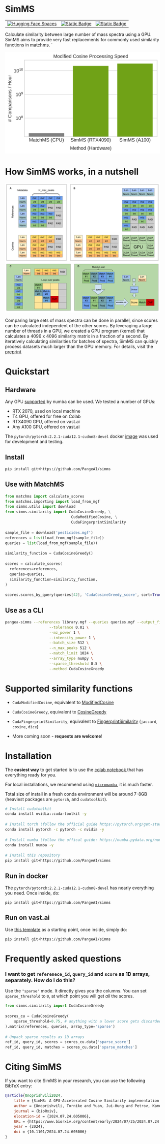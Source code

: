 
# SimMS

<table>
<tr>
  <!-- Disable huggingface space until there's any demand -->
  <td>
    <a href="https://huggingface.co/spaces/TornikeO/simms" rel="nofollow"><img src="https://img.shields.io/badge/%F0%9F%A4%97%20Spaces-Demo-blue" alt="Hugging Face Spaces" style="max-width: 100%;"></a>
  </td>
  <!-- Needs an update -->
  <!-- <td>
    <a target="_blank" href="https://colab.research.google.com/drive/1ppcCy5gTWUaOQdnH4eXqyEn2hBaQRolR?usp=sharing">
      <img alt="Static Badge" src="https://img.shields.io/badge/colab-quickstart-blue?logo=googlecolab">
    </a>
  </td> -->
  <td>
    <a target="_blank" href="https://colab.research.google.com/github/PangeAI/simms/blob/main/notebooks/samples/colab_tutorial_pesticide.ipynb">
      <img alt="Static Badge" src="https://img.shields.io/badge/colab-quickstart-blue?logo=googlecolab">
    </a>
  </td>
  <td>
    <a target="_blank" href="https://colab.research.google.com/github/PangeAI/simms/blob/main/notebooks/samples/upload_your_own_mgf.ipynb">
      <img alt="Static Badge" src="https://img.shields.io/badge/colab-upload_your_mgf-blue?logo=googlecolab">
    </a>
  </td>
</tr>
</table>

Calculate similarity between large number of mass spectra using a GPU. SimMS aims to provide very fast replacements for commonly used similarity functions in [matchms](https://github.com/matchms/matchms/).
`
<div style='text-align:center'>
  
  ![img](./assets/perf_speedup.svg)
  
</div>


# How SimMS works, in a nutshell

![alt text](assets/visual_guide.png)

Comparing large sets of mass spectra can be done in parallel, since scores can be calculated independent of the other scores. By leveraging a large number of threads in a GPU, we created a GPU program (kernel) that calculates a 4096 x 4096 similarity matrix in a fraction of a second. By iteratively calculating similarities for batches of spectra, SimMS can quickly process datasets much larger than the GPU memory. For details, visit the [preprint](https://www.biorxiv.org/content/biorxiv/early/2024/07/25/2024.07.24.605006.full.pdf).

# Quickstart

## Hardware

Any GPU [supported](https://numba.pydata.org/numba-doc/dev/cuda/overview.html#requirements) by numba can be used. We tested a number of GPUs:

- RTX 2070, used on local machine
- T4 GPU, offered for free on Colab
- RTX4090 GPU, offered on vast.ai
- Any A100 GPU, offered on vast.ai

The `pytorch/pytorch:2.2.1-cuda12.1-cudnn8-devel` docker [image](https://hub.docker.com/layers/pytorch/pytorch/2.2.1-cuda12.1-cudnn8-devel/images/sha256-42204bca460bb77cbd524577618e1723ad474e5d77cc51f94037fffbc2c88c6f?context=explore) was used for development and testing. 

## Install
```bash
pip install git+https://github.com/PangeAI/simms
```

## Use with MatchMS

```py
from matchms import calculate_scores
from matchms.importing import load_from_mgf
from simms.utils import download
from simms.similarity import CudaCosineGreedy, \
                              CudaModifiedCosine, \
                              CudaFingerprintSimilarity

sample_file = download('pesticides.mgf')
references = list(load_from_mgf(sample_file))
queries = list(load_from_mgf(sample_file))

similarity_function = CudaCosineGreedy()

scores = calculate_scores( 
  references=references,
  queries=queries,
  similarity_function=similarity_function, 
)

scores.scores_by_query(queries[42], 'CudaCosineGreedy_score', sort=True)
```

## Use as a CLI

```sh
pangea-simms --references library.mgf --queries queries.mgf --output_file scores.pickle \
                    --tolerance 0.01 \
                    --mz_power 1 \
                    --intensity_power 1 \
                    --batch_size 512 \
                    --n_max_peaks 512 \
                    --match_limit 1024 \
                    --array_type numpy \
                    --sparse_threshold 0.5 \
                    --method CudaCosineGreedy
```

# Supported similarity functions

- `CudaModifiedCosine`, equivalent to [ModifiedCosine](https://matchms.readthedocs.io/en/latest/api/matchms.similarity.ModifiedCosine.html)
- `CudaCosineGreedy`, equivalent to [CosineGreedy](https://matchms.readthedocs.io/en/latest/_modules/matchms/similarity/CosineGreedy.html)
- `CudaFingerprintSimilarity`, equivalent to [FingerprintSimilarity](https://matchms.readthedocs.io/en/latest/_modules/matchms/similarity/FingerprintSimilarity.html) (`jaccard`, `cosine`, `dice`)

- More coming soon - **requests are welcome**!


# Installation
The **easiest way** to get started is to use the <a target="_blank" href="https://colab.research.google.com/github/PangeAI/simms/blob/main/notebooks/samples/colab_tutorial_pesticide.ipynb">colab notebook
</a>  that has everything ready for you.

For local installations, we recommend using [`micromamba`](https://mamba.readthedocs.io/en/latest/installation/micromamba-installation.html), it is much faster. 

Total size of install in a fresh conda environment will be around 7-8GB (heaviest packages are `pytorch`, and `cudatoolkit`).

```bash
# Install cudatoolkit
conda install nvidia::cuda-toolkit -y

# Install torch (follow the official guide https://pytorch.org/get-started/locally/#start-locally)
conda install pytorch -c pytorch -c nvidia -y

# Install numba (follow the offical guide: https://numba.pydata.org/numba-doc/latest/user/installing.html#installing-using-conda-on-x86-x86-64-power-platforms)
conda install numba -y

# Install this repository
pip install git+https://github.com/PangeAI/simms
```

## Run in docker

The `pytorch/pytorch:2.2.1-cuda12.1-cudnn8-devel` has nearly everything you need. Once inside, do:

```
pip install git+https://github.com/PangeAI/simms
```

## Run on vast.ai

Use [this template](https://cloud.vast.ai/?ref_id=51575&template_id=f45f6048db515291bda978a34e908d09) as a starting point, once inside, simply do:

```
pip install git+https://github.com/PangeAI/simms
```

# Frequently asked questions

### I want to get `referenece_id`, `query_id` and `score` as 1D arrays, separately. How do I do this?

Use the `"sparse"` mode. It directly gives you the columns. You can set `sparse_threshold` to `0`, at which point you will get *all* the scores.

```py
from simms.similarity import CudaCosineGreedy

scores_cu = CudaCosineGreedy(
    sparse_threshold=0.75, # anything with a lower score gets discarded
).matrix(references, queries, array_type='sparse')

# Unpack sparse results as 1D arrays
ref_id, query_id, scores = scores_cu.data['sparse_score']
ref_id, query_id, matches = scores_cu.data['sparse_matches']
```


# Citing SimMS  

If you want to cite SimMS in your research, you can use the following BibTeX entry:

```bibtex
@article{Onoprishvili2024,
	title = {SimMS: A GPU-Accelerated Cosine Similarity implementation for Tandem Mass Spectrometry},
	author = {Onoprishvili, Tornike and Yuan, Jui-Hung and Petrov, Kamen and Ingalalli, Vijay and Khederlarian, Lila and Leuchtenmuller, Niklas and Chandra, Sona and Duarte, Aurelien and Bender, Andreas and Gloaguen, Yoann},
	journal = {bioRxiv},
	elocation-id = {2024.07.24.605006},
	URL = {https://www.biorxiv.org/content/early/2024/07/25/2024.07.24.605006},
	year = {2024},
	doi = {10.1101/2024.07.24.605006}
}
```